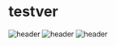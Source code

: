 # testver
![header](https://capsule-render.vercel.app/api?type=transparent)
![header](https://capsule-render.vercel.app/api?color=auto)
![header](https://capsule-render.vercel.app/api?text=HGMP)
